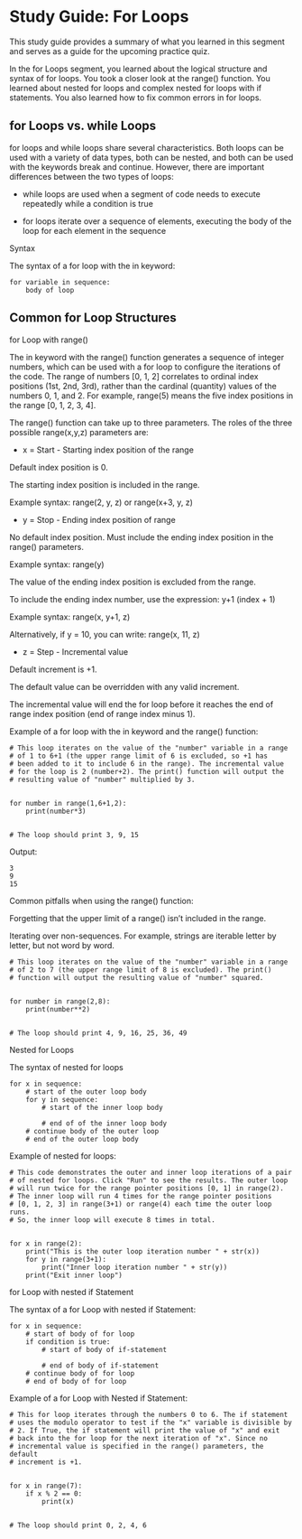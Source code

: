 # Study Guide: For Loops
This study guide provides a summary of what you learned in this segment and serves as a guide for the upcoming practice quiz.  

In the for Loops segment, you learned about the logical structure and syntax of for loops. You took a closer look at the range() function. You learned about nested for loops and complex nested for loops with if statements. You also learned how to fix common errors in for loops.


## for Loops vs. while Loops

for loops and while loops share several characteristics. Both loops can be used with a variety of data types, both can be nested, and both can be used with the keywords break and continue. However, there are important differences between the two types of loops: 

- while loops are used when a segment of code needs to execute repeatedly while a condition is true

- for loops iterate over a sequence of elements, executing the body of the loop for each element in the sequence

Syntax 

The syntax of a for loop with the in keyword:

```
for variable in sequence:
    body of loop
```

## Common for Loop Structures 

for Loop with range()

The in keyword with the range() function generates a sequence of integer numbers, which can be used with a for loop to configure the iterations of the code. The range of numbers [0, 1, 2] correlates to ordinal index positions (1st, 2nd, 3rd), rather than the cardinal (quantity) values of the numbers 0, 1, and 2. For example, range(5) means the five index positions in the range [0, 1, 2, 3, 4]. 

The range() function can take up to three parameters. The roles of the three possible range(x,y,z) parameters are:

- x = Start - Starting index position of the range 

Default index position is 0.

The starting index position is included in the range. 

Example syntax: range(2, y, z) or range(x+3, y, z) 

- y = Stop - Ending index position of range

No default index position. Must include the ending index position in the range() parameters.

Example syntax: range(y)

The value of the ending index position is excluded from the range. 

To include the ending index number, use the expression: y+1 (index + 1)

Example syntax: range(x, y+1, z)

Alternatively, if y = 10, you can write: range(x, 11, z)

- z = Step - Incremental value

Default increment is +1.

The default value can be overridden with any valid increment.

The incremental value will end the for loop before it reaches the end of range index position (end of range index minus 1).  

Example of a for loop with the in keyword and the range() function:

```
# This loop iterates on the value of the "number" variable in a range
# of 1 to 6+1 (the upper range limit of 6 is excluded, so +1 has
# been added to it to include 6 in the range). The incremental value
# for the loop is 2 (number+2). The print() function will output the
# resulting value of "number" multiplied by 3.


for number in range(1,6+1,2):
    print(number*3)


# The loop should print 3, 9, 15
```
Output:

```
3
9
15
```
Common pitfalls when using the range() function:

Forgetting that the upper limit of a range() isn’t included in the range.

Iterating over non-sequences. For example, strings are iterable letter by letter, but not word by word.
```
# This loop iterates on the value of the "number" variable in a range
# of 2 to 7 (the upper range limit of 8 is excluded). The print() 
# function will output the resulting value of "number" squared.


for number in range(2,8):
    print(number**2)


# The loop should print 4, 9, 16, 25, 36, 49
```

Nested for Loops 

The syntax of nested for loops

```
for x in sequence:
    # start of the outer loop body
    for y in sequence:
        # start of the inner loop body

        # end of of the inner loop body
    # continue body of the outer loop
    # end of the outer loop body

```
Example of nested for loops:  

```
# This code demonstrates the outer and inner loop iterations of a pair 
# of nested for loops. Click "Run" to see the results. The outer loop
# will run twice for the range pointer positions [0, 1] in range(2).
# The inner loop will run 4 times for the range pointer positions 
# [0, 1, 2, 3] in range(3+1) or range(4) each time the outer loop runs.
# So, the inner loop will execute 8 times in total.


for x in range(2):
    print("This is the outer loop iteration number " + str(x))
    for y in range(3+1):
        print("Inner loop iteration number " + str(y))
    print("Exit inner loop") 
```
for Loop with nested if Statement

The syntax of a for Loop with nested if Statement:

```
for x in sequence:
    # start of body of for loop
    if condition is true:
        # start of body of if-statement

        # end of body of if-statement
    # continue body of for loop
    # end of body of for loop
```
Example of a for Loop with Nested if Statement:  

```
# This for loop iterates through the numbers 0 to 6. The if statement
# uses the modulo operator to test if the "x" variable is divisible by
# 2. If True, the if statement will print the value of "x" and exit
# back into the for loop for the next iteration of "x". Since no 
# incremental value is specified in the range() parameters, the default
# increment is +1. 


for x in range(7):
    if x % 2 == 0:
        print(x)


# The loop should print 0, 2, 4, 6
```


